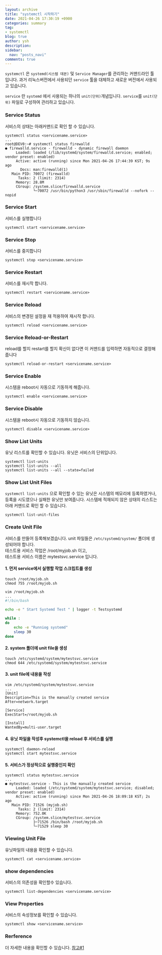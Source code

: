 ```yaml
---
layout: archive
title: "systemctl 시작하기"
date: 2021-04-26 17:30:19 +0900
categories: summary
tag:
- systemctl
blog: true
author: ysh
description: 
sidebar:
  nav: "posts_navi"
comments: true
---
```


`systemctl` 은 `systemd(시스템 데몬)` 및 `Service Manager`를 관리하는 커맨드라인 툴입니다. 과거 리눅스버전에서 사용되던 `service` 툴을 대체하고 새로운 버전에서 사용되고 있습니다. 

`service` 란 `systemd` 에서 사용되는 하나의 `unit(단위)`개념입니다. `service`를 `unit(단위)` 파일로 구성하여 관리하고 있습니다.


### Service Status
서비스의 상태는 아래커맨드로 확인 할 수 있습니다. 
```
systemctl status <servicename.service>
...
root@DEV0:~# systemctl status firewalld
● firewalld.service - firewalld - dynamic firewall daemon
     Loaded: loaded (/lib/systemd/system/firewalld.service; enabled; vendor preset: enabled)
     Active: active (running) since Mon 2021-04-26 17:44:39 KST; 9s ago
       Docs: man:firewalld(1)
   Main PID: 70072 (firewalld)
      Tasks: 2 (limit: 2314)
     Memory: 28.8M
     CGroup: /system.slice/firewalld.service
             └─70072 /usr/bin/python3 /usr/sbin/firewalld --nofork --nopid

```



### Service Start
서비스를 실행합니다
```
systemctl start <servicename.service>
```

### Service Stop
서비스를 중지합니다
```
systemctl stop <servicename.service>
```

### Service Restart
서비스를 재시작 합니다.
```
systemctl restart <servicename.service>
```

### Service Reload
서비스의 변경된 설정을 재 적용하여 재시작 합니다.
```
systemctl reload <servicename.service>
```

### Service Reload-or-Restart
reload를 할지 restart를 할지 확신이 없다면 이 커맨드를 입력하면 자동적으로 결정해줍니다
```
systemctl reload-or-restart <servicename.service>
```


### Service Enable
시스템을 reboot시 자동으로 기동하게 해줍니다.
```
systemctl enable <servicename.service>
```

### Service Disable
시스템을 reboot시 자동으로 기동하지 않습니다.
```
systemctl disable <servicename.service>
```

### Show List Units 
유닛 리스트를 확인할 수 있습니다. 유닛은 서비스의 단위입니다.
```
systemctl list-units
systemctl list-units --all
systemctl list-units --all --state=failed
```

### Show List Unit Files
`systemctl list-units` 으로 확인할 수 있는 유닛은 시스템의 메모리에 등록하였거나, 등록을 시도였으나 실패한 유닛만 보여줍니다. 시스템에 적재되지 않은 상태의 리스트는 아래 커맨드로 확인 할 수 있습니다.
```
systemctl list-unit-files
```

### Create Unit File
서비스를 만들어 등록해보겠습니다. unit 파일들은 `/etc/systemd/system/` 폴더에 생성되어야 합니다.   
테스트용 서비스 작업은 /root/myjob.sh 이고,    
테스트용 서비스 이름은 mytestsvc.service 입니다.

#### 1. 먼저 service에서 실행할 작업 스크립트를 생성
```
touch /root/myjob.sh
chmod 755 /root/myjob.sh
```

``` sh
vim /root/myjob.sh
...
#!/bin/bash

echo -e " Start Systemd Test " | logger -t Testsystemd

while :
do
	echo -e "Runniog systemd"
	sleep 30
done
```
#### 2. system 폴더에 unit file을 생성
```
touch /etc/systemd/system/mytestsvc.service
chmod 644 /etc/systemd/system/mytestsvc.service
```
#### 3. unit file에 내용을 작성
```
vim /etc/systemd/system/mytestsvc.service
...
[Unit]
Description=This is the manually created service
After=network.target

[Service]
ExecStart=/root/myjob.sh

[Install]
WantedBy=multi-user.target
```
#### 4. 유닛 파일을 작성후 systemctl을 reload 후 서비스를 실행
```
systemctl daemon-reload
systemctl start mytestsvc.service
```

#### 5. 서비스가 정상적으로 실행중인지 확인
```
systemctl status mytestsvc.service
...
● mytestsvc.service - This is the manually created service
     Loaded: loaded (/etc/systemd/system/mytestsvc.service; disabled; vendor preset: enabled)
     Active: active (running) since Mon 2021-04-26 18:09:18 KST; 2s ago
   Main PID: 71526 (myjob.sh)
      Tasks: 2 (limit: 2314)
     Memory: 752.0K
     CGroup: /system.slice/mytestsvc.service
             ├─71526 /bin/bash /root/myjob.sh
             └─71529 sleep 30

```


### Viewing Unit File 
유닛파일의 내용을 확인할 수 있습니다.
```
systemctl cat <servicename.service>
```


### show dependencies
서비스의 의존성을 확인할수 있습니다.
```
systemctl list-dependencies <servicename.service>
```

### View Properties
서비스의 속성정보를 확인할 수 있습니다.
```
systemctl show <servicename.service>
```

### Rerference
더 자세한 내용을 확인할 수 있습니다.
[참고#1](https://www.liquidweb.com/kb/what-is-systemctl-an-in-depth-overview/)